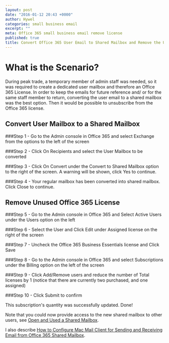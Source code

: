 ```yaml
---
layout: post
date: "2016-01-12 20:43 +0000"
author: Hywel
categories: small business email
excerpt: ""
meta: Office 365 small business email remove license
published: true
title: Convert Office 365 User Email to Shared Mailbox and Remove the User License
---
```


# What is the Scenario?
During peak trade, a temporary member of admin staff was needed, so it was required to create a dedicated user mailbox and therefore an Office 365 License.
In order to keep the emails for future reference and/ or for the same staff member to return,  converting the user email to a shared mailbox was the best option.  Then it would be possible to unsubscribe from the Office 365 license.

## Convert User Mailbox to a Shared Mailbox
###Step 1 - Go to the Admin console in Office 365 and select Exchange from the options to the left of the screen

###Step 2 - Click On Recipients and select the User Mailbox to be converted

###Step 3 - Click On Convert under the Convert to Shared Mailbox option to the right of the screen.  A warning will be shown, click Yes to continue.

###Step 4 - Your regular mailbox has been converted into shared mailbox.  Click Close to continue.   

## Remove Unused Office 365 License
###Step 5 - Go to the Admin console in Office 365 and Select Active Users under the Users option on the left 

###Step 6 - Select the User and Click Edit under Assigned license on the right of the screen

###Step 7 - Uncheck the Office 365 Business Essentials license and Click Save 

###Step 8 - Go to the Admin console in Office 365 and select Subscriptions under the Billing option on the left of the screen

###Step 9 - Click Add/Remove users and reduce the number of Total licenses by 1 (notice that there are currently two purchased, and one assigned)

###Step 10 - Click Submit to confirm

This subscription's quantity was successfully updated.  Done!

Note that you could now provide access to the new shared mailbox to other users,  see [Open and Used a Shared Mailbox](https://support.office.com/en-my/article/Open-and-use-a-shared-mailbox-in-Outlook-Web-App-bc127866-42be-4de7-92ae-1ef2f787fd5c?ui=en-US&rs=en-MY&ad=MY#__migbm_0).  

I also describe [How to Configure Mac Mail Client for Sending and Receiving Email from Office 365 Shared Mailbox](http://www.hywel.me/small/business/email/2015/11/21/office-365-configure-shared-mailbox%20mac-email-client.html).
